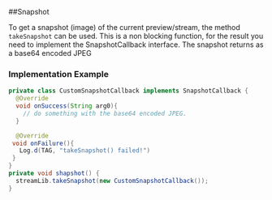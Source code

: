 ##Snapshot

To get a snapshot (image) of the current preview/stream, the method `takeSnapshot` can be used. This is a non blocking function, for the result you need to implement the SnapshotCallback interface. The snapshot returns as a base64 encoded JPEG

### Implementation Example

```java
private class CustomSnapshotCallback implements SnapshotCallback {
  @Override
  void onSuccess(String arg0){
    // do something with the base64 encoded JPEG.
  }

  @Override
 void onFailure(){
   Log.d(TAG, "takeSnapshot() failed!")
 }
}
private void shapshot() {
  streamLib.takeSnapshot(new CustomSnapshotCallback());
}
```
